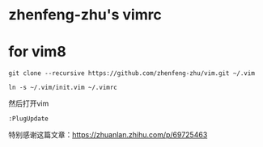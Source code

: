 # zhenfeng-zhu's vimrc


# for vim8

```
git clone --recursive https://github.com/zhenfeng-zhu/vim.git ~/.vim

ln -s ~/.vim/init.vim ~/.vimrc

```

然后打开vim 
```
:PlugUpdate
```

特别感谢这篇文章：https://zhuanlan.zhihu.com/p/69725463
